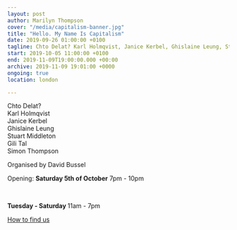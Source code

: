 ```yaml
---
layout: post
author: Marilyn Thompson
cover: "/media/capitalism-banner.jpg"
title: "Hello. My Name Is Capitalism"
date: 2019-09-26 01:00:00 +0100
tagline: Chto Delat? Karl Holmqvist, Janice Kerbel, Ghislaine Leung, Stuart Middleton, Gili Tal, Simon Thompson
start: 2019-10-05 11:00:00 +0100
end: 2019-11-09T19:00:00.000 +00:00
archive: 2019-11-09 19:01:00 +0000
ongoing: true
location: london

---
```

<p>Chto Delat?<br />
Karl Holmqvist<br />
Janice Kerbel<br />
Ghislaine Leung<br />
Stuart Middleton<br />
Gili Tal<br />
Simon Thompson
</p>

<p>Organised by David Bussel</p>

<p>Opening: <b>Saturday 5th of October</b> 7pm - 10pm</p>

<p><br /></p>

<p><b>Tuesday - Saturday </b>11am - 7pm<br />

<p><a href="http://www.peak-art.org/contact">How to find us</a></p>
</p>